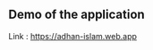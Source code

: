 ## Demo of the application
Link : https://adhan-islam.web.app

<!-- This section has moved here: https://facebook.github.io/create-react-app/docs/troubleshooting#npm-run-build-fails-to-minify -->